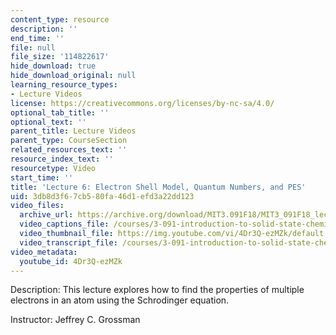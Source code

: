 ```yaml
---
content_type: resource
description: ''
end_time: ''
file: null
file_size: '114822617'
hide_download: true
hide_download_original: null
learning_resource_types:
- Lecture Videos
license: https://creativecommons.org/licenses/by-nc-sa/4.0/
optional_tab_title: ''
optional_text: ''
parent_title: Lecture Videos
parent_type: CourseSection
related_resources_text: ''
resource_index_text: ''
resourcetype: Video
start_time: ''
title: 'Lecture 6: Electron Shell Model, Quantum Numbers, and PES'
uid: 3db8d3f6-7cb5-80fa-46d1-efd3a22dd123
video_files:
  archive_url: https://archive.org/download/MIT3.091F18/MIT3_091F18_lec06_300k.mp4
  video_captions_file: /courses/3-091-introduction-to-solid-state-chemistry-fall-2018/4Dr3Q-ezMZk_captions.webvtt
  video_thumbnail_file: https://img.youtube.com/vi/4Dr3Q-ezMZk/default.jpg
  video_transcript_file: /courses/3-091-introduction-to-solid-state-chemistry-fall-2018/4Dr3Q-ezMZk_transcript.pdf
video_metadata:
  youtube_id: 4Dr3Q-ezMZk
---
```


Description: This lecture explores how to find the properties of multiple electrons in an atom using the Schrodinger equation.

Instructor: Jeffrey C. Grossman

